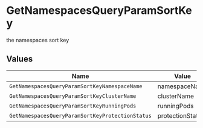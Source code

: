 # GetNamespacesQueryParamSortKey

the namespaces sort key


## Values

| Name                                             | Value                                            |
| ------------------------------------------------ | ------------------------------------------------ |
| `GetNamespacesQueryParamSortKeyNamespaceName`    | namespaceName                                    |
| `GetNamespacesQueryParamSortKeyClusterName`      | clusterName                                      |
| `GetNamespacesQueryParamSortKeyRunningPods`      | runningPods                                      |
| `GetNamespacesQueryParamSortKeyProtectionStatus` | protectionStatus                                 |